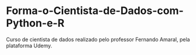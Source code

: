 # Forma-o-Cientista-de-Dados-com-Python-e-R
Curso de cientista de dados realizado pelo professor Fernando Amaral, pela plataforma Udemy.
